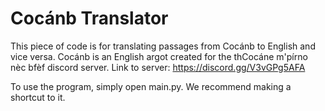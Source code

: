 
 # Cocánb Translator
This piece of code is for translating passages from Cocánb to English and vice versa.
Cocánb is an English argot created for the thCocáne m'pírno nèc bfèf discord server.
Link to server: https://discord.gg/V3vGPg5AFA

To use the program, simply open main.py. We recommend making a shortcut to it.
